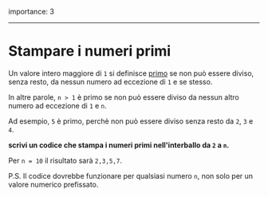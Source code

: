 importance: 3

---

# Stampare i numeri primi

Un valore intero maggiore di `1` si definisce [primo](https://en.wikipedia.org/wiki/Prime_number) se non può essere diviso, senza resto, da nessun numero ad eccezione di `1` e se stesso.

In altre parole, `n > 1` è primo se non può essere diviso da nessun altro numero ad eccezione di `1` e `n`.

Ad esempio, `5` è primo, perchè non può essere diviso senza resto da `2`, `3` e `4`.

**scrivi un codice che stampa i numeri primi nell'interballo da `2` a `n`.**

Per `n = 10` il risultato sarà `2,3,5,7`.

P.S. Il codice dovrebbe funzionare per qualsiasi numero `n`, non solo per un valore numerico prefissato.
